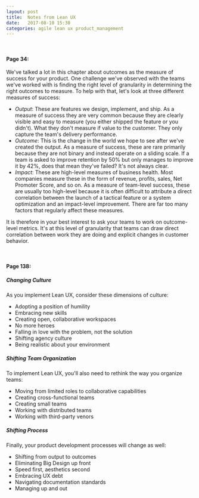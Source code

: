```yaml
---
layout: post
title:  Notes from Lean UX
date:   2017-08-10 15:30
categories: agile lean ux product_management
---
```


<br>

#### Page 34: ###

We've talked a lot in this chapter about outcomes as the measure of success for your product. One challenge we've observed with the teams we've worked with is finding the right level of granularity in determining the right outcomes to measure. To help with that, let's look at three different measures of success:

* _Output_: These are features we design, implement, and ship. As a measure of success they are very common because they are clearly visible and easy to measure (you either shipped the feature or you didn't). What they don't measure if value to the customer. They only capture the team's delivery performance.
* _Outcome_: This is the change in the world we hope to see after we've created the output. As a measure of success, these are rare primarily because they are not binary and instead operate on a sliding scale. If a team is asked to improve retention by 50% but only manages to improve it by 42%, does that mean they've failed? It's not always clear.
* _Impact_: These are high-level measures of business health. Most companies measure these in the form of revenue, profits, sales, Net Promoter Score, and so on. As a measure of team-level success, these are usually too high-level because it is often difficult to attribute a direct correlation between the launch of a tactical feature or a system optimization and an impact-level improvement. There are far too many factors that regularly affect these measures. 

It is therefore in your best interest to ask your teams to work on outcome-level metrics. It's at this level of granularity that teams can draw direct correlation between work they are doing and explicit changes in customer behavior.

<br>

#### Page 138: ###

##### Changing Culture ###

As you implement Lean UX, consider these dimensions of culture:
* Adopting a position of humility
* Embracing new skills
* Creating open, collaborative workspaces
* No more heroes
* Falling in love with the problem, not the solution
* Shifting agency culture
* Being realistic about your environment

##### Shifting Team Organization ###

To implement Lean UX, you'll also need to rethink the way you organize teams:
* Moving from limited roles to collaborative capabilities
* Creating cross-functional teams
* Creating small teams
* Working with distributed teams
* Working with third-party venors

##### Shifting Process ###

Finally, your product development processes will change as well:
* Shifting from output to outcomes
* Eliminating Big Design up front
* Speed first, aesthetics second
* Embracing UX debt
* Navigating documentation standards
* Managing up and out

<br> 


